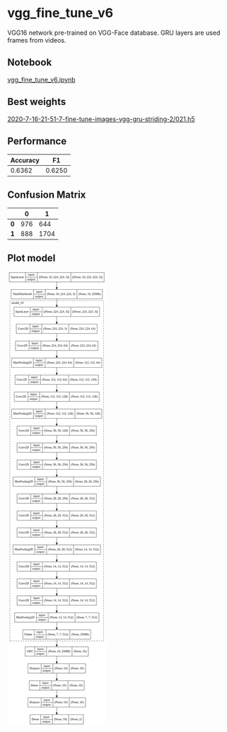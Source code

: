 # vgg_fine_tune_v6

VGG16 network pre-trained on VGG-Face database. GRU layers are used frames from videos.

## Notebook

[vgg_fine_tune_v6.ipynb](https://github.com/werlang/emolearn-ml-model/blob/main/vgg_fine_tune_v6/vgg_fine_tune_v6.ipynb)

## Best weights

[2020-7-16-21-51-7-fine-tune-images-vgg-gru-striding-2/021.h5](https://drive.google.com/file/d/1-jdoX6Bf56LobF4xJqIezkO7ByTT8fwY/view?usp=sharing)

## Performance

| Accuracy | F1 |
| --- | --- |
| 0.6362 | 0.6250 |

## Confusion Matrix

| | 0 | 1 |
| --- | --- | --- |
| **0** | 976 | 644 | 
| **1** | 888 | 1704 |

## Plot model

![image](vgg_fine_tune_v6.png)
